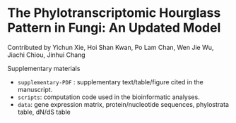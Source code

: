 # The Phylotranscriptomic Hourglass Pattern in Fungi: An Updated Model
Contributed by Yichun Xie, Hoi Shan Kwan, Po Lam Chan, Wen Jie Wu, Jiachi Chiou, Jinhui Chang

Supplementary materials
- `supplementary-PDF` : supplementary text/table/figure cited in the manuscript.
- `scripts`: computation code used in the bioinformatic analyses.
- `data`: gene expression matrix, protein/nucleotide sequences, phylostrata table, dN/dS table
